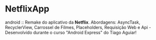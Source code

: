 # NetflixApp
android :: Remake do aplicativo da **Netflix**. Abordagens: AsyncTask, RecyclerView, Carrossel de Filmes, Placeholders, Requisição Web e Api - Desenvolvido durante o curso "Android Express" do Tiago Aguiar!
